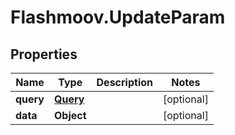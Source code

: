 # Flashmoov.UpdateParam

## Properties
Name | Type | Description | Notes
------------ | ------------- | ------------- | -------------
**query** | [**Query**](Query.md) |  | [optional] 
**data** | **Object** |  | [optional] 


